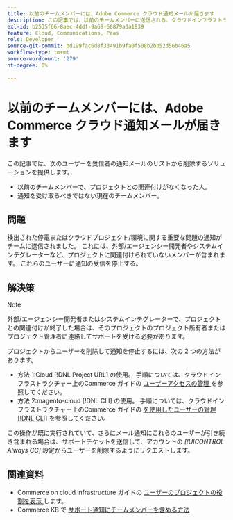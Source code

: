 ```yaml
---
title: 以前のチームメンバーには、Adobe Commerce クラウド通知メールが届きます
description: この記事では、以前のチームメンバーに送信される、クラウドインフラストラクチャ上のAdobe Commerceの通知メールに対するソリューションを説明します。
exl-id: b2535f66-8aec-4ddf-9a69-60879a0a1939
feature: Cloud, Communications, Paas
role: Developer
source-git-commit: bd199fac6d8f33491b9fa0f508b2bb52d56b46a5
workflow-type: tm+mt
source-wordcount: '279'
ht-degree: 0%

---
```


# 以前のチームメンバーには、Adobe Commerce クラウド通知メールが届きます

この記事では、次のユーザーを受信者の通知メールのリストから削除するソリューションを提供します。

* 以前のチームメンバーで、プロジェクトとの関連付けがなくなった人。
* 通知を受け取るべきではない現在のチームメンバー。

## 問題

検出された停電またはクラウドプロジェクト/環境に関する重要な問題の通知がチームに送信されました。 これには、外部/エージェンシー開発者やシステムインテグレーターなど、プロジェクトに関連付けられていないメンバーが含まれます。 これらのユーザーに通知の受信を停止する。

## 解決策

>[!NOTE]
>
>外部/エージェンシー開発者またはシステムインテグレーターで、プロジェクトとの関連付けが終了した場合は、そのプロジェクトのプロジェクト所有者またはプロジェクト管理者に連絡してサポートを受ける必要があります。

プロジェクトからユーザーを削除して通知を停止するには、次の 2 つの方法があります。

* 方法 1:Cloud [!DNL Project URL] の使用。 手順については、クラウドインフラストラクチャー上のCommerce ガイドの [ ユーザーアクセスの管理 ](https://experienceleague.adobe.com/docs/commerce-cloud-service/user-guide/project/user-access.html?lang=ja) を参照してください。
* 方法 2:magento-cloud [!DNL CLI] の使用。 手順については、クラウドインフラストラクチャー上のCommerce ガイドの [ を使用したユーザーの管理  [!DNL CLI]](https://experienceleague.adobe.com/docs/commerce-cloud-service/user-guide/project/user-access.html?lang=ja#manage-users-with-the-cli) を参照してください。

この操作が既に実行されていて、さらにメール通知にこれらのユーザーが引き続き含まれる場合は、サポートチケットを送信して、アカウントの *[!UICONTROL Always CC]* 設定からユーザーを削除するようにリクエストします。

## 関連資料

* Commerce on cloud infrastructure ガイドの [ ユーザーのプロジェクトの役割を表示 ](https://experienceleague.adobe.com/docs/commerce-cloud-service/user-guide/project/user-access.html?lang=ja#view-a-user&?lang=ja#39;s-project-role) します。
* Commerce KB で [ サポート通知にチームメンバーを含める方法 ](https://experienceleague.adobe.com/docs/commerce-knowledge-base/kb/how-to/how-to-include-a-team-member-in-support-notifications.html?lang=ja)
